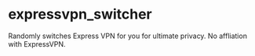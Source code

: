 # expressvpn_switcher
Randomly switches Express VPN for you for ultimate privacy. No affliation with ExpressVPN.
